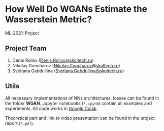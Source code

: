 # How Well Do WGANs Estimate the Wasserstein Metric?
ML-2021-Project

## Project Team

1. Denis Rollov (Denis.Rollov@skoltech.ru)
2. Nikolay Goncharov (Nikolay.Goncharov@skoltech.ru)
3. Svetlana Gabdullina (Svetlana.Gabdullina@skoltech.ru)

## Utils

All necessary implementations of NNs architectures, losses can be found in the folder **WGAN**.
Jupyter notebooks (`*.ipynb`) contain all examples and experiments. All code works in [Google Colab](https://colab.research.google.com/).

Theoretical part and link to video presentation can be found in the project report (`*.pdf`).
